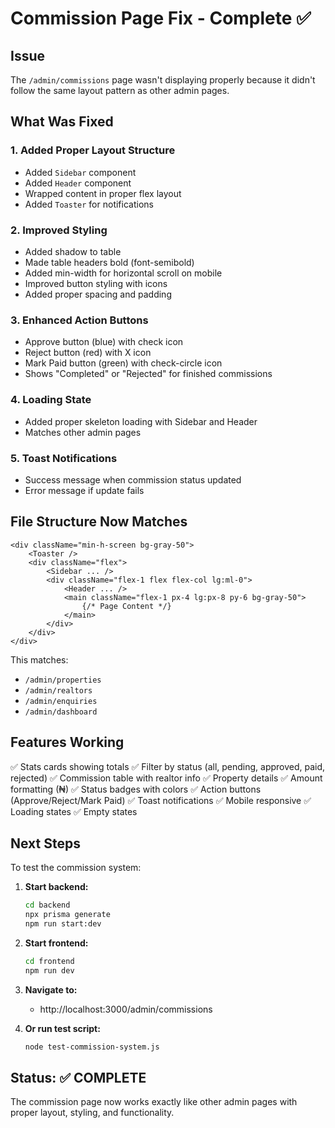 # Commission Page Fix - Complete ✅

## Issue
The `/admin/commissions` page wasn't displaying properly because it didn't follow the same layout pattern as other admin pages.

## What Was Fixed

### 1. Added Proper Layout Structure
- Added `Sidebar` component
- Added `Header` component  
- Wrapped content in proper flex layout
- Added `Toaster` for notifications

### 2. Improved Styling
- Added shadow to table
- Made table headers bold (font-semibold)
- Added min-width for horizontal scroll on mobile
- Improved button styling with icons
- Added proper spacing and padding

### 3. Enhanced Action Buttons
- Approve button (blue) with check icon
- Reject button (red) with X icon
- Mark Paid button (green) with check-circle icon
- Shows "Completed" or "Rejected" for finished commissions

### 4. Loading State
- Added proper skeleton loading with Sidebar and Header
- Matches other admin pages

### 5. Toast Notifications
- Success message when commission status updated
- Error message if update fails

## File Structure Now Matches

```tsx
<div className="min-h-screen bg-gray-50">
    <Toaster />
    <div className="flex">
        <Sidebar ... />
        <div className="flex-1 flex flex-col lg:ml-0">
            <Header ... />
            <main className="flex-1 px-4 lg:px-8 py-6 bg-gray-50">
                {/* Page Content */}
            </main>
        </div>
    </div>
</div>
```

This matches:
- `/admin/properties`
- `/admin/realtors`
- `/admin/enquiries`
- `/admin/dashboard`

## Features Working

✅ Stats cards showing totals
✅ Filter by status (all, pending, approved, paid, rejected)
✅ Commission table with realtor info
✅ Property details
✅ Amount formatting (₦)
✅ Status badges with colors
✅ Action buttons (Approve/Reject/Mark Paid)
✅ Toast notifications
✅ Mobile responsive
✅ Loading states
✅ Empty states

## Next Steps

To test the commission system:

1. **Start backend:**
   ```bash
   cd backend
   npx prisma generate
   npm run start:dev
   ```

2. **Start frontend:**
   ```bash
   cd frontend
   npm run dev
   ```

3. **Navigate to:**
   - http://localhost:3000/admin/commissions

4. **Or run test script:**
   ```bash
   node test-commission-system.js
   ```

## Status: ✅ COMPLETE

The commission page now works exactly like other admin pages with proper layout, styling, and functionality.
